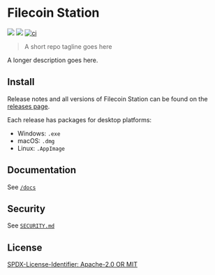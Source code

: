 # Filecoin Station

[![](https://img.shields.io/badge/made%20by-Protocol%20Labs-blue.svg?style=flat-square)](https://protocol.ai/)
[![](https://img.shields.io/badge/project-Filecoin-blue.svg?style=flat-square)](https://filecoin.io/)
[![ci](https://github.com/filecoin-project/filecoin-station/actions/workflows/ci.yml/badge.svg)](https://github.com/filecoin-project/filecoin-station/actions/workflows/ci.yml)

> A short repo tagline goes here

A longer description goes here.

## Install

Release notes and all versions of Filecoin Station can be found on the
[releases page](https://github.com/filecoin-project/filecoin-station/releases).

Each release has packages for desktop platforms:

- Windows: `.exe`
- macOS: `.dmg`
- Linux: `.AppImage`

## Documentation

See [`/docs`](./docs)

## Security

See [`SECURITY.md`](./SECURITY.md)

## License

[SPDX-License-Identifier: Apache-2.0 OR MIT](LICENSE.md)
